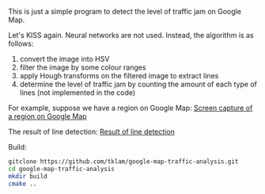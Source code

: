 This is just a simple program to detect the level of traffic jam on Google Map.

Let's KISS again. Neural networks are not used. Instead, the algorithm is as follows:
1. convert the image into HSV
2. filter the image by some colour ranges
3. apply Hough transforms on the filtered image to extract lines 
4. determine the level of traffic jam by counting the amount of each type of lines (not implemented in the code)

For example, suppose we have a region on Google Map:
[Screen capture of a region on Google Map](sample-traffic-3.png)

The result of line detection:
[Result of line detection](result-sample-traffic-3.png)

Build:
```bash
gitclone https://github.com/tklam/google-map-traffic-analysis.git
cd google-map-traffic-analysis
mkdir build
cmake ..
```
